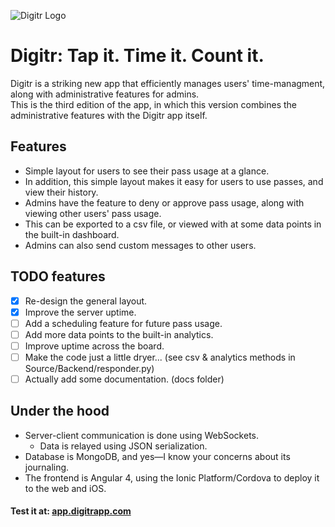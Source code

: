 ![Digitr Logo](https://app.digitrapp.com/assets/logo.png)

# Digitr: Tap it. Time it. Count it.

Digitr is a striking new app that efficiently manages users' time-managment, along with administrative features for admins.  
This is the third edition of the app, in which this version combines the administrative features with the Digitr app itself.  

## Features
- Simple layout for users to see their pass usage at a glance.
- In addition, this simple layout makes it easy for users to use passes, and view their history.
- Admins have the feature to deny or approve pass usage, along with viewing other users' pass usage.
- This can be exported to a csv file, or viewed with at some data points in the built-in dashboard.
- Admins can also send custom messages to other users.

## TODO features
- [x] Re-design the general layout.
- [x] Improve the server uptime.
- [ ] Add a scheduling feature for future pass usage.
- [ ] Add more data points to the built-in analytics.
- [ ] Improve uptime across the board.
- [ ] Make the code just a little dryer... (see csv & analytics methods in Source/Backend/responder.py)
- [ ] Actually add some documentation. (docs folder)

## Under the hood
- Server-client communication is done using WebSockets.
  - Data is relayed using JSON serialization.
- Database is MongoDB, and yes—I know your concerns about its journaling.
- The frontend is Angular 4, using the Ionic Platform/Cordova to deploy it to the web and iOS.

#### Test it at: [app.digitrapp.com](https://app.digitrapp.com)
